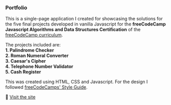 ### Portfolio

This is a single-page application I created for showcasing the solutions for the five final projects developed in vanilla Javascript for the **freeCodeCamp Javascript Algorithms and Data Structures Certification** of the [freeCodeCamp curriculum](https://www.freecodecamp.org/learn).

The projects included are:  
**1. Palindrome Checker**  
**2. Roman Numeral Converter**  
**3. Caesar's Cipher**  
**4. Telephone Number Validator**  
**5. Cash Register**  

This was created using HTML, CSS and Javascript. For the design I followed [freeCodeCamps' Style Guide](https://design-style-guide.freecodecamp.org/).

🔗 [Visit the site](https://neatdisorder.github.io/fcc-javascript-algorithms-and-data-structures/)
